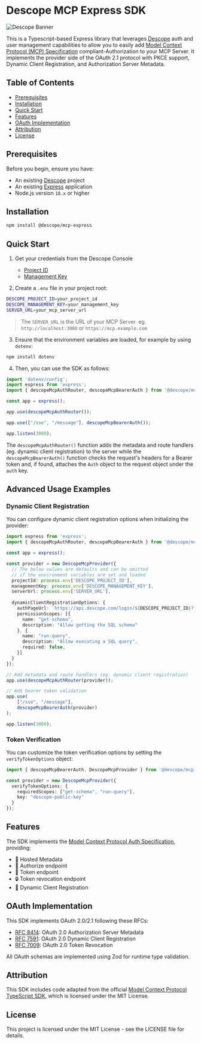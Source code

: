 # Descope MCP Express SDK
![Descope Banner](https://github.com/descope/.github/assets/32936811/d904d37e-e3fa-4331-9f10-2880bb708f64)

This is a Typescript-based Express library that leverages [Descope](https://www.descope.com/) auth and user management capabilities to allow you to easily add [Model Context Protocol (MCP) Specification](https://spec.modelcontextprotocol.io/specification/2025-03-26/basic/authorization/) compliant-Authorization to your MCP Server. It implements the provider side of the OAuth 2.1 protocol with PKCE support, Dynamic Client Registration, and Authorization Server Metadata.

## Table of Contents

- [Prerequisites](#prerequisites)
- [Installation](#installation)
- [Quick Start](#quick-start)
- [Features](#features)
- [OAuth Implementation](#oauth-implementation)
- [Attribution](#attribution)
- [License](#license)

## Prerequisites

Before you begin, ensure you have:

- An existing [Descope](https://www.descope.com/) project
- An existing [Express](https://expressjs.com/en/starter/installing.html) application
- Node.js version `18.x` or higher

## Installation

```bash
npm install @descope/mcp-express
```

## Quick Start

1. Get your credentials from the Descope Console
   - [Project ID](https://app.descope.com/settings/project)
   - [Management Key](https://app.descope.com/settings/company/managementkeys)

2. Create a `.env` file in your project root:

```bash
DESCOPE_PROJECT_ID=your_project_id
DESCOPE_MANAGEMENT_KEY=your_management_key
SERVER_URL=your_mcp_server_url
```

> The `SERVER_URL` is the URL of your MCP Server.
> eg. `http://localhost:3000` or `https://mcp.example.com`

3. Ensure that the environment variables are loaded, for example by using `dotenv`:

```bash
npm install dotenv
```

4. Then, you can use the SDK as follows:

```typescript
import 'dotenv/config';
import express from 'express';
import { descopeMcpAuthRouter, descopeMcpBearerAuth } from '@descope/mcp-express';

const app = express();

app.use(descopeMcpAuthRouter());

app.use(["/sse", "/message"], descopeMcpBearerAuth());

app.listen(3000);
```

The `descopeMcpAuthRouter()` function adds the metadata and route handlers (eg. dynamic client registration) to the server while the `descopeMcpBearerAuth()` function checks the request's headers for a Bearer token and, if found, attaches the `Auth` object to the request object under the `auth` key.

## Advanced Usage Examples

### Dynamic Client Registration

You can configure dynamic client registration options when initializing the provider:

```typescript
import express from 'express';
import { descopeMcpAuthRouter, descopeMcpBearerAuth } from '@descope/mcp-express';

const app = express();

const provider = new DescopeMcpProvider({
  // The below values are defaults and can be omitted
  // if the environment variables are set and loaded
  projectId: process.env['DESCOPE_PROJECT_ID'],
  managementKey: process.env['DESCOPE_MANAGEMENT_KEY'], 
  serverUrl: process.env['SERVER_URL'],
  
  dynamicClientRegistrationOptions: {
    authPageUrl: `https://api.descope.com/login/${DESCOPE_PROJECT_ID}?flow=consent`,
    permissionScopes: [{
      name: "get-schema",
      description: "Allow getting the SQL schema"
    }, {
      name: "run-query",
      description: "Allow executing a SQL query",
      required: false,
    }]
  }
});

// Add metadata and route handlers (eg. dynamic client registration)
app.use(descopeMcpAuthRouter(provider));

// Add bearer token validation
app.use(
    ["/sse", "/message"],
    descopeMcpBearerAuth(provider)
);

app.listen(3000);
```

### Token Verification

You can customize the token verification options by setting the `verifyTokenOptions` object:

```typescript
import { descopeMcpBearerAuth, DescopeMcpProvider } from '@descope/mcp-express';

const provider = new DescopeMcpProvider({
  verifyTokenOptions: {
    requiredScopes: ["get-schema", "run-query"],
    key: "descope-public-key"
  }
});
```

## Features

The SDK implements the [Model Context Protocol Auth Specification](https://spec.modelcontextprotocol.io/), providing:

- 🔐 Hosted Metadata
- 🔑 Authorize endpoint
- 🎫 Token endpoint
- 🔒 Token revocation endpoint
- 📝 Dynamic Client Registration

## OAuth Implementation

This SDK implements OAuth 2.0/2.1 following these RFCs:

- [RFC 8414](https://datatracker.ietf.org/doc/html/rfc8414): OAuth 2.0 Authorization Server Metadata
- [RFC 7591](https://datatracker.ietf.org/doc/html/rfc7591): OAuth 2.0 Dynamic Client Registration
- [RFC 7009](https://datatracker.ietf.org/doc/html/rfc7009): OAuth 2.0 Token Revocation

All OAuth schemas are implemented using Zod for runtime type validation.

## Attribution

This SDK includes code adapted from the official [Model Context Protocol TypeScript SDK](https://github.com/modelcontextprotocol/typescript-sdk), which is licensed under the MIT License.

## License

This project is licensed under the MIT License - see the LICENSE file for details.
